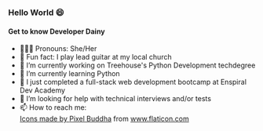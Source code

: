 ### Hello World 😄 

#### Get to know Developer Dainy

- 👩🏽‍🎓 Pronouns: She/Her
- 🎸 Fun fact: I play lead guitar at my local church
- 🔭 I’m currently working on Treehouse's Python Development techdegree 
- 🌱 I’m currently learning Python
- 👯 I just completed a full-stack web development bootcamp at Enspiral Dev Academy
- 🤔 I’m looking for help with technical interviews and/or tests
- 📫 How to reach me: <a href="https://www.linkedin.com/in/developerdainy" target="-blank"> <div>Icons made by <a href="https://www.flaticon.com/authors/pixel-buddha" title="Pixel Buddha">Pixel Buddha</a> from <a href="https://www.flaticon.com/" title="Flaticon">www.flaticon.com</a></div>

